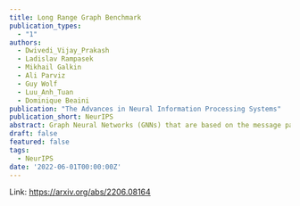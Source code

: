 ```yaml
---
title: Long Range Graph Benchmark
publication_types:
  - "1"
authors:
  - Dwivedi_Vijay_Prakash
  - Ladislav Rampasek
  - Mikhail Galkin
  - Ali Parviz
  - Guy Wolf
  - Luu_Anh_Tuan
  - Dominique Beaini
publication: "The Advances in Neural Information Processing Systems"
publication_short: NeurIPS
abstract: Graph Neural Networks (GNNs) that are based on the message passing (MP) paradigm generally exchange information between 1-hop neighbors to build node representations at each layer. In principle, such networks are not able to capture long-range interactions (LRI) that may be desired or necessary for learning a given task on graphs. Recently, there has been an increasing interest in development of Transformer-based methods for graphs that can consider full node connectivity beyond the original sparse structure, thus enabling the modeling of LRI. However, MP-GNNs that simply rely on 1-hop message passing often fare better in several existing graph benchmarks when combined with positional feature representations, among other innovations, hence limiting the perceived utility and ranking of Transformer-like architectures. Here, we present the Long Range Graph Benchmark (LRGB) with 5 graph learning datasets:PascalVOC-SP, COCO-SP, PCQM-Contact, Peptides-func and Peptides-struct that arguably require LRI reasoning to achieve strong performance in a given task. We benchmark both baseline GNNs and Graph Transformer networks to verify that the models which capture long-range dependencies perform significantly better on these tasks. Therefore, these datasets are suitable for benchmarking and exploration of MP-GNNs and Graph Transformer architectures that are intended to capture LRI.
draft: false
featured: false
tags:
  - NeurIPS
date: '2022-06-01T00:00:00Z'
---
```

Link: https://arxiv.org/abs/2206.08164